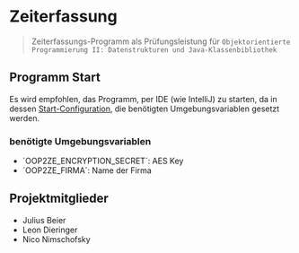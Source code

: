 
# Zeiterfassung

> Zeiterfassungs-Programm als Prüfungsleistung für
`Objektorientierte Programmierung II: Datenstrukturen und Java-Klassenbibliothek`

## Programm Start

Es wird empfohlen, das Programm, per IDE (wie IntelliJ) zu starten, da in dessen [Start-Configuration](./.run/OOP2ZE.run.xml), die benötigten Umgebungsvariablen gesetzt werden.

### benötigte Umgebungsvariablen

- ´OOP2ZE_ENCRYPTION_SECRET´: AES Key
- ´OOP2ZE_FIRMA´: Name der Firma

## Projektmitglieder

- Julius Beier
- Leon Dieringer
- Nico Nimschofsky
